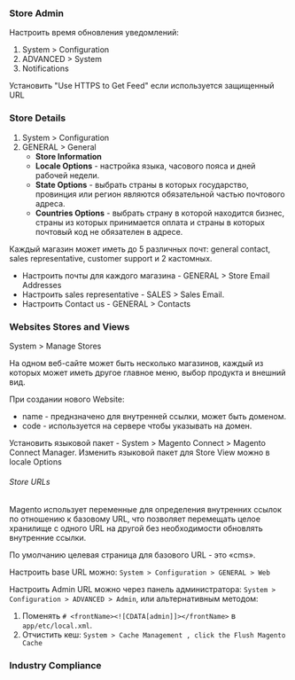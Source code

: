 ### Store Admin

Настроить время обновления уведомлений:
1. System > Configuration
2. ADVANCED > System
3. Notifications

Установить "Use HTTPS to Get Feed" если используется защищенный URL

### Store Details

1. System > Configuration
2. GENERAL > General
    * __Store Information__
    * __Locale Options__ -  настройка языка, часового пояса и дней рабочей недели.
    * __State Options__ - выбрать страны в которых государство, провинция или регион являются обязательной частью почтового адреса.
    * __Countries Options__ - выбрать страну в которой находится бизнес, страны из которых принимается оплата и страны в которых почтовый код не обязателен в адресе.


  Каждый магазин может иметь до 5 различных почт: general contact, sales representative, customer support и 2 кастомных.
  
  * Настроить почты для каждого магазина - GENERAL > Store Email Addresses
  * Настроить sales representative - SALES > Sales Email.
  * Настроить Contact us - GENERAL > Contacts 
 

### Websites Stores and Views

System > Manage Stores

На одном веб-сайте может быть несколько магазинов, каждый из которых может иметь другое главное меню, выбор продукта и внешний вид.

При создании нового Website:
* name - преднзначено для внутренней ссылки, может быть доменом.
* code - используется на сервере чтобы указывать на домен.    
    
Установить языковой пакет - System > Magento Connect > Magento Connect Manager.
Изменить языковой пакет для Store View можно в locale Options 

###### Store URLs   

Magento использует переменные для определения внутренних ссылок по отношению к базовому URL, что позволяет перемещать 
целое хранилище с одного URL на другой без необходимости обновлять внутренние ссылки.      

По умолчанию целевая страница для базового URL - это «cms». 

Настроить base URL можно:  `System > Configuration > GENERAL > Web`

Настроить Admin URL можно через панель администратора: `System > Configuration > ADVANCED > Admin`,
или альтернативным методом: 
1. Поменять `# <frontName><![CDATA[admin]]></frontName>` в `app/etc/local.xml`.
2. Отчистить кеш: `System > Cache Management , click the Flush Magento Cache`
                                            
          
### Industry Compliance

